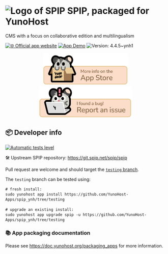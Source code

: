 <!--
N.B.: This README was automatically generated by <https://github.com/YunoHost/apps_tools/blob/main/readme_generator>
It shall NOT be edited by hand.
-->

<h1>
  <img src="https://raw.githubusercontent.com/YunoHost/apps/master/logos/spip.png" width="32px" alt="Logo of SPIP">
  SPIP, packaged for YunoHost
</h1>

CMS with a focus on collaborative edition and multilingualism

[![🌐 Official app website](https://img.shields.io/badge/Official_app_website-darkgreen?style=for-the-badge)](http://www.spip.net/)
[![App Demo](https://img.shields.io/badge/App_Demo-blue?style=for-the-badge)](https://demo.spip.net/)
![Version: 4.4.5~ynh1](https://img.shields.io/badge/Version-4.4.5~ynh1-rgba(0,150,0,1)?style=for-the-badge)

<div align="center">
<a href="https://apps.yunohost.org/app/spip"><img height="100px" src="https://github.com/YunoHost/yunohost-artwork/raw/refs/heads/main/badges/neopossum-badges/badge_more_info_on_the_appstore.svg"/></a>
<a href="https://github.com/YunoHost-Apps/spip_ynh/issues"><img height="100px" src="https://github.com/YunoHost/yunohost-artwork/raw/refs/heads/main/badges/neopossum-badges/badge_report_an_issue.svg"/></a>
</div>

## 📦 Developer info

[![Automatic tests level](https://apps.yunohost.org/badge/cilevel/spip)](https://ci-apps.yunohost.org/ci/apps/spip/)

🛠️ Upstream SPIP repository: <https://git.spip.net/spip/spip>

Pull request are welcome and should target the [`testing` branch](https://github.com/YunoHost-Apps/spip_ynh/tree/testing).

The `testing` branch can be tested using:
```
# fresh install:
sudo yunohost app install https://github.com/YunoHost-Apps/spip_ynh/tree/testing

# upgrade an existing install:
sudo yunohost app upgrade spip -u https://github.com/YunoHost-Apps/spip_ynh/tree/testing
```

### 📚 App packaging documentation

Please see <https://doc.yunohost.org/packaging_apps> for more information.
